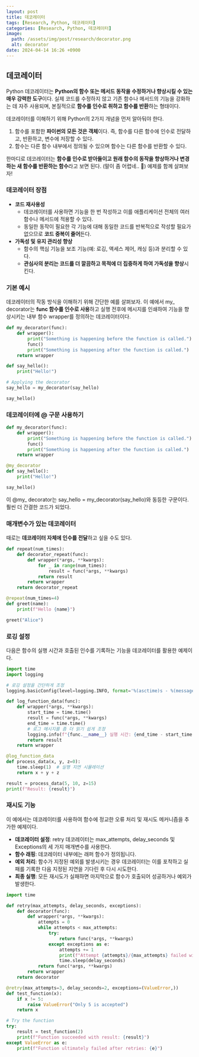 ```yaml
---
layout: post
title: 데코레이터
tags: [Research, Python, 데코레이터]
categories: [Research, Python, 데코레이터]
image:
  path: /assets/img/post/research/decorator.png
  alt: decorator
date: 2024-04-14 16:26 +0900
---
```


## 데코레이터

Python 데코레이터는 **Python의 함수 또는 메서드 동작을 수정하거나 향상시킬 수 있는 매우 강력한 도구**이다. 
실제 코드를 수정하지 않고 기존 함수나 메서드의 기능을 강화하는 데 자주 사용되며, 본질적으로 **함수를 인수로 취하고 함수를 반환**하는 형태이다.

데코레이터를 이해하기 위해 Python의 2가지 개념을 먼저 알아둬야 한다.

1. 함수를 포함한 **파이썬의 모든 것은 객체**이다. 즉, 함수를 다른 함수에 인수로 전달하고, 반환하고, 변수에 저장할 수 있다.
2. 함수는 다른 함수 내부에서 정의될 수 있으며 함수는 다른 함수를 반환할 수 있다.

한마디로 데코레이터는 **함수를 인수로 받아들이고 원래 함수의 동작을 향상하거나 변경하는 새 함수를 반환하는 함수**라고 보면 된다. (말이 좀 어렵네.. 🥺)
예제를 함께 살펴보자!

### 데코레이터 장점

- **코드 재사용성**
  - 데코레이터를 사용하면 기능을 한 번 작성하고 이를 애플리케이션 전체의 여러 함수나 메서드에 적용할 수 있다. 
  - 동일한 동작이 필요한 각 기능에 대해 동일한 코드를 반복적으로 작성할 필요가 없으므로 **코드 중복이 줄어**든다.
- **가독성 및 유지 관리성 향상**
  - 함수의 핵심 기능을 보조 기능(예: 로깅, 액세스 제어, 캐싱 등)과 분리할 수 있다. 
  - **관심사의 분리는 코드를 더 깔끔하고 목적에 더 집중하게 하여 가독성을 향상**시킨다.

### 기본 예시

데코레이터의 작동 방식을 이해하기 위해 간단한 예를 살펴보자.
이 예에서 my_ decorator는 **func 함수를 인수로 사용**하고 실행 전후에 메시지를 인쇄하여 기능을 향상시키는 내부 함수 wrapper를 정의하는 데코레이터이다.

```py
def my_decorator(func):
    def wrapper():
        print("Something is happening before the function is called.")
        func()
        print("Something is happening after the function is called.")
    return wrapper

def say_hello():
    print("Hello!")

# Applying the decorator
say_hello = my_decorator(say_hello)

say_hello()
```


### 데코레이터에 @ 구문 사용하기

```py
def my_decorator(func):
    def wrapper():
        print("Something is happening before the function is called.")
        func()
        print("Something is happening after the function is called.")
    return wrapper

@my_decorator
def say_hello():
    print("Hello!")

say_hello()
```

이 @my_ decorator는 say_hello = my_decorator(say_hello)와 동등한 구문이다.
훨씬 더 간결한 코드가 되었다.

### 매개변수가 있는 데코레이터

때로는 **데코레이터 자체에 인수를 전달**하고 싶을 수도 있다.

```py
def repeat(num_times):
    def decorator_repeat(func):
        def wrapper(*args, **kwargs):
            for _ in range(num_times):
                result = func(*args, **kwargs)
            return result
        return wrapper
    return decorator_repeat

@repeat(num_times=4)
def greet(name):
    print(f"Hello {name}")

greet("Alice")
```

### 로깅 설정

다음은 함수의 실행 시간과 호출된 인수를 기록하는 기능을 데코레이터를 활용한 예제이다.

```py
import time
import logging

# 로깅 설정을 간단하게 조정
logging.basicConfig(level=logging.INFO, format='%(asctime)s - %(message)s')

def log_function_data(func):
    def wrapper(*args, **kwargs):
        start_time = time.time()
        result = func(*args, **kwargs)
        end_time = time.time()
        # 로그 메시지를 좀 더 읽기 쉽게 조정
        logging.info(f"{func.__name__} 실행 시간: {end_time - start_time:.4f}초, args: {args}, kwargs: {kwargs}")
        return result
    return wrapper

@log_function_data
def process_data(x, y, z=0):
    time.sleep(1)  # 실행 지연 시뮬레이션
    return x + y + z

result = process_data(5, 10, z=15)
print(f"Result: {result}")
```

### 재시도 기능

이 예에서는 데코레이터를 사용하여 함수에 정교한 오류 처리 및 재시도 메커니즘을 추가한 예제이다.

- **데코레이터 설정**: retry 데코레이터는 max_attempts, delay_seconds 및 Exceptions의 세 가지 매개변수를 사용한다.
- **함수 래핑**: 데코레이터 내부에는 래퍼 함수가 정의됩니다.
- **예외 처리**: 함수가 지정된 예외를 발생시키는 경우 데코레이터는 이를 포착하고 실패를 기록한 다음 지정된 지연을 기다린 후 다시 시도한다.
- **최종 실행**: 모든 재시도가 실패하면 마지막으로 함수가 호출되어 성공하거나 예외가 발생한다.

```py
import time

def retry(max_attempts, delay_seconds, exceptions):
    def decorator(func):
        def wrapper(*args, **kwargs):
            attempts = 0
            while attempts < max_attempts:
                try:
                    return func(*args, **kwargs)
                except exceptions as e:
                    attempts += 1
                    print(f"Attempt {attempts}/{max_attempts} failed with {str(e)}. Retrying in {delay_seconds} seconds...")
                    time.sleep(delay_seconds)
            return func(*args, **kwargs)
        return wrapper
    return decorator

@retry(max_attempts=3, delay_seconds=2, exceptions=(ValueError,))
def test_function(x):
    if x != 5:
        raise ValueError("Only 5 is accepted")
    return x

# Try the function
try:
    result = test_function(2)
    print(f"Function succeeded with result: {result}")
except ValueError as e:
    print(f"Function ultimately failed after retries: {e}")
```



